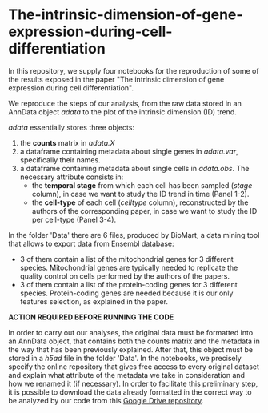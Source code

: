 # The-intrinsic-dimension-of-gene-expression-during-cell-differentiation
In this repository, we supply four notebooks for the reproduction of some of the results exposed in the paper "The intrinsic dimension of gene expression during cell differentiation".

We reproduce the steps of our analysis, from the raw data stored in an AnnData object *adata* to the plot of the intrinsic dimension (ID) trend.

*adata* essentially stores three objects:
1. the **counts** matrix in *adata.X*
2. a dataframe containing metadata about single genes in *adata.var*, specifically their names.
3. a dataframe containing metadata about single cells in *adata.obs*. The necessary attribute consists in: 
    - the **temporal stage** from which each cell has been sampled (*stage* column), in case we want to study the ID trend in time (Panel 1-2).
    - the **cell-type** of each cell (*celltype* column), reconstructed by the authors of the corresponding paper, in case we want to study the ID per cell-type (Panel 3-4).

In the folder 'Data' there are 6 files, produced by BioMart, a data mining tool that allows to export data from Ensembl database:
- 3 of them contain a list of the mitochondrial genes for 3 different species. Mitochondrial genes are typically needed to replicate the quality control on cells performed by the authors of the papers.
- 3 of them contain a list of the protein-coding genes for 3 different species. Protein-coding genes are needed because it is our only features selection, as explained in the paper.

**ACTION REQUIRED BEFORE RUNNING THE CODE**

In order to carry out our analyses, the original data must be formatted into an AnnData object, that contains both the counts matrix and the metadata in the way that has been previously explained. After that, this object must be stored in a *h5ad* file in the folder 'Data'. In the notebooks, we precisely specify the online repository that gives free access to every original dataset and explain what attribute of the metadata we take in consideration and how we renamed it (if necessary).
In order to facilitate this preliminary step, it is possible to download the data already formatted in the correct way to be analyzed by our code from this [Google Drive repository](https://drive.google.com/drive/folders/1bm69GFaq8lcXRjAtxbgQIi2j_H_cX6bi?usp=drive_link).
